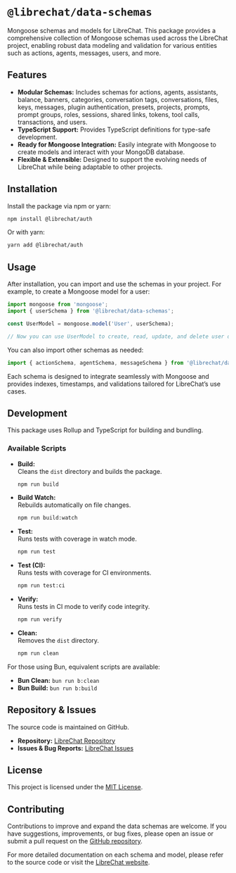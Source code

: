 # `@librechat/data-schemas`

Mongoose schemas and models for LibreChat. This package provides a comprehensive collection of Mongoose schemas used across the LibreChat project, enabling robust data modeling and validation for various entities such as actions, agents, messages, users, and more.

## Features

- **Modular Schemas:** Includes schemas for actions, agents, assistants, balance, banners, categories, conversation tags, conversations, files, keys, messages, plugin authentication, presets, projects, prompts, prompt groups, roles, sessions, shared links, tokens, tool calls, transactions, and users.
- **TypeScript Support:** Provides TypeScript definitions for type-safe development.
- **Ready for Mongoose Integration:** Easily integrate with Mongoose to create models and interact with your MongoDB database.
- **Flexible & Extensible:** Designed to support the evolving needs of LibreChat while being adaptable to other projects.

## Installation

Install the package via npm or yarn:

```bash
npm install @librechat/auth
```

Or with yarn:

```bash
yarn add @librechat/auth
```

## Usage

After installation, you can import and use the schemas in your project. For example, to create a Mongoose model for a user:

```js
import mongoose from 'mongoose';
import { userSchema } from '@librechat/data-schemas';

const UserModel = mongoose.model('User', userSchema);

// Now you can use UserModel to create, read, update, and delete user documents.
```

You can also import other schemas as needed:

```js
import { actionSchema, agentSchema, messageSchema } from '@librechat/data-schemas';
```

Each schema is designed to integrate seamlessly with Mongoose and provides indexes, timestamps, and validations tailored for LibreChat’s use cases.

## Development

This package uses Rollup and TypeScript for building and bundling.

### Available Scripts

- **Build:**  
  Cleans the `dist` directory and builds the package.

  ```bash
  npm run build
  ```

- **Build Watch:**  
  Rebuilds automatically on file changes.

  ```bash
  npm run build:watch
  ```

- **Test:**  
  Runs tests with coverage in watch mode.

  ```bash
  npm run test
  ```

- **Test (CI):**  
  Runs tests with coverage for CI environments.

  ```bash
  npm run test:ci
  ```

- **Verify:**  
  Runs tests in CI mode to verify code integrity.

  ```bash
  npm run verify
  ```

- **Clean:**  
  Removes the `dist` directory.
  ```bash
  npm run clean
  ```

For those using Bun, equivalent scripts are available:

- **Bun Clean:** `bun run b:clean`
- **Bun Build:** `bun run b:build`

## Repository & Issues

The source code is maintained on GitHub.

- **Repository:** [LibreChat Repository](https://github.com/danny-avila/LibreChat.git)
- **Issues & Bug Reports:** [LibreChat Issues](https://github.com/danny-avila/LibreChat/issues)

## License

This project is licensed under the [MIT License](LICENSE).

## Contributing

Contributions to improve and expand the data schemas are welcome. If you have suggestions, improvements, or bug fixes, please open an issue or submit a pull request on the [GitHub repository](https://github.com/danny-avila/LibreChat/issues).

For more detailed documentation on each schema and model, please refer to the source code or visit the [LibreChat website](https://librechat.ai).
